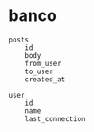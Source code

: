 # banco
    posts
        id
        body
        from_user
        to_user
        created_at

    user
        id
        name
        last_connection
        
